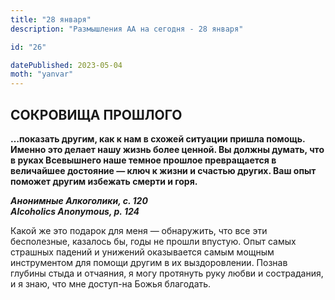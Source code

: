 ```yaml
---
title: "28 января"
description: "Размышления АА на сегодня - 28 января"

id: "26"

datePublished: 2023-05-04
moth: "yanvar"
---
```


## СОКРОВИЩА ПРОШЛОГО

**…показать другим, как к нам в схожей ситуации пришла помощь. Именно это
делает нашу жизнь более ценной. Вы должны думать, что в руках Всевышнего наше
темное прошлое превращается в величайшее достояние — ключ к жизни и счастью
других. Ваш опыт поможет другим избежать смерти и горя.**

**_Анонимные Алкоголики, с. 120  
Alcoholics Anonymous, p. 124_**

Какой же это подарок для меня — обнаружить, что все эти бесполезные, казалось
бы, годы не прошли впустую. Опыт самых страшных падений и унижений оказывается
самым мощным инструментом для помощи другим в их выздоровлении. Познав глубины
стыда и отчаяния, я могу протянуть руку любви и сострадания, и я знаю, что мне
доступ-на Божья благодать.
